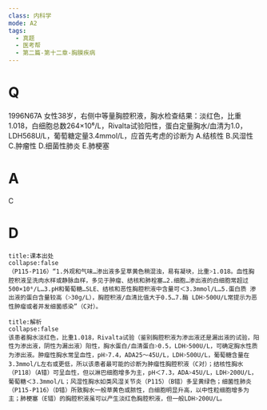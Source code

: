 ```yaml
---
class: 内科学
mode: A2
tags:
  - 真题
  - 医考帮
  - 第二篇-第十二章-胸膜疾病
---
```


# Q
1996N67A 女性38岁，右侧中等量胸腔积液，胸水检查结果：淡红色，比重1.018，白细胞总数264×10⁶/L，Rivalta试验阳性，蛋白定量胸水/血清为1.0，LDH568U/L，葡萄糖定量3.4mmol/L，应首先考虑的诊断为
A.结核性
B.风湿性
C.肿瘤性
D.细菌性肺炎
E.肺梗塞

# A
C
# D
```ad-note
title:课本出处
collapse:false
（P115-P116）“1.外观和气味…渗出液多呈草黄色稍混浊，易有凝块，比重˃1.018。血性胸腔积液呈洗肉水样或静脉血样，多见于肿瘤、结核和肺栓塞…2.细胞…渗出液的白细胞常超过500×10⁶/L…3.pH和葡萄糖…SLE、结核和恶性胸腔积液中含量可＜3.3mmol/L…5.蛋白质 渗出液的蛋白含量较高（˃30g/L），胸腔积液/血清比值大于0.5…7.酶 LDH˃500U/L常提示为恶性肿瘤或者并发细菌感染”（C对）。
```

```ad-summary
title:解析
collapse:false
该患者胸水淡红色，比重1.018，Rivalta试验（鉴别胸腔积液为渗出液还是漏出液的试验，阳性为渗出液，阴性为漏出液）阳性，胸水蛋白/血清蛋白˃0.5，LDH˃500U/L，可确定胸水性质为渗出液。肿瘤性胸水常呈血性，pH˃7.4，ADA25～45U/L，LDH˃500U/L，葡萄糖含量在3.3mmol/L左右或更低，所以该患者最可能的诊断为肿瘤性胸腔积液（C对）；结核性胸水（P118）（A错）可呈血性，但以淋巴细胞增多为主，pH＜7.3，ADA˃45U/L，LDH˃200U/L，葡萄糖＜3.3mmol/L；风湿性胸水如类风湿关节炎（P115）（B错）多呈黄绿色；细菌性肺炎（P115-P116）（D错）所致胸水一般草黄色或脓性，白细胞明显升高，以中性粒细胞增多为主；肺梗塞（E错）的胸腔积液虽可以产生淡红色胸腔积液，但一般LDH˃200U/L。
```

